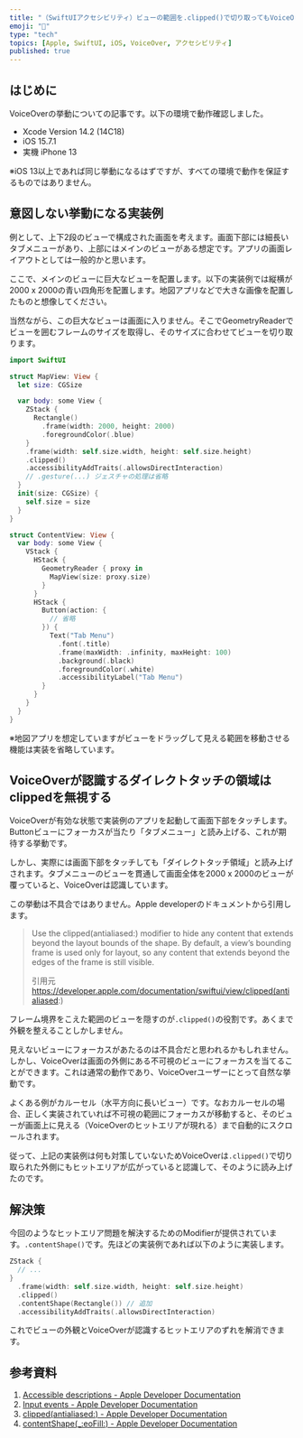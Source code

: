 ```yaml
---
title: "（SwiftUIアクセシビリティ）ビューの範囲を.clipped()で切り取ってもVoiceOverのヒットエリアが貫通する場合の対処法"
emoji: "🙌"
type: "tech"
topics: [Apple, SwiftUI, iOS, VoiceOver, アクセシビリティ]
published: true
---
```

## はじめに

VoiceOverの挙動についての記事です。以下の環境で動作確認しました。

- Xcode Version 14.2 (14C18)
- iOS 15.7.1
- 実機 iPhone 13

※iOS 13以上であれば同じ挙動になるはずですが、すべての環境で動作を保証するものではありません。

## 意図しない挙動になる実装例

例として、上下2段のビューで構成された画面を考えます。画面下部には細長いタブメニューがあり、上部にはメインのビューがある想定です。アプリの画面レイアウトとしては一般的かと思います。

ここで、メインのビューに巨大なビューを配置します。以下の実装例では縦横が2000 x 2000の青い四角形を配置します。地図アプリなどで大きな画像を配置したものと想像してください。

当然ながら、この巨大なビューは画面に入りません。そこでGeometryReaderでビューを囲むフレームのサイズを取得し、そのサイズに合わせてビューを切り取ります。

```swift
import SwiftUI

struct MapView: View {
  let size: CGSize

  var body: some View {
    ZStack {
      Rectangle()
        .frame(width: 2000, height: 2000)
        .foregroundColor(.blue)
    }
    .frame(width: self.size.width, height: self.size.height)
    .clipped()
    .accessibilityAddTraits(.allowsDirectInteraction)
    // .gesture(...) ジェスチャの処理は省略
  }
  init(size: CGSize) {
    self.size = size
  }
}

struct ContentView: View {
  var body: some View {
    VStack {
      HStack {
        GeometryReader { proxy in
          MapView(size: proxy.size)
        }
      }
      HStack {
        Button(action: {
          // 省略
        }) {
          Text("Tab Menu")
            .font(.title)
            .frame(maxWidth: .infinity, maxHeight: 100)
            .background(.black)
            .foregroundColor(.white)
            .accessibilityLabel("Tab Menu")
        }
      }
    }
  }
}
```

※地図アプリを想定していますがビューをドラッグして見える範囲を移動させる機能は実装を省略しています。

## VoiceOverが認識するダイレクトタッチの領域はclippedを無視する

VoiceOverが有効な状態で実装例のアプリを起動して画面下部をタッチします。Buttonビューにフォーカスが当たり「タブメニュー」と読み上げる、これが期待する挙動です。

しかし、実際には画面下部をタッチしても「ダイレクトタッチ領域」と読み上げされます。タブメニューのビューを貫通して画面全体を2000 x 2000のビューが覆っていると、VoiceOverは認識しています。

この挙動は不具合ではありません。Apple developerのドキュメントから引用します。

> Use the clipped(antialiased:) modifier to hide any content that extends beyond the layout bounds of the shape. By default, a view’s bounding frame is used only for layout, so any content that extends beyond the edges of the frame is still visible.
> 
> 引用元 https://developer.apple.com/documentation/swiftui/view/clipped(antialiased:)

フレーム境界をこえた範囲のビューを隠すのが`.clipped()`の役割です。あくまで外観を整えることしかしません。

見えないビューにフォーカスがあたるのは不具合だと思われるかもしれません。しかし、VoiceOverは画面の外側にある不可視のビューにフォーカスを当てることができます。これは通常の動作であり、VoiceOverユーザーにとって自然な挙動です。

よくある例がカルーセル（水平方向に長いビュー）です。なおカルーセルの場合、正しく実装されていれば不可視の範囲にフォーカスが移動すると、そのビューが画面上に見える（VoiceOverのヒットエリアが現れる）まで自動的にスクロールされます。

従って、上記の実装例は何も対策していないためVoiceOverは`.clipped()`で切り取られた外側にもヒットエリアが広がっていると認識して、そのように読み上げたのです。

## 解決策

今回のようなヒットエリア問題を解決するためのModifierが提供されています。`.contentShape()`です。先ほどの実装例であれば以下のように実装します。

```swift
ZStack {
  // ...
}
  .frame(width: self.size.width, height: self.size.height)
  .clipped()
  .contentShape(Rectangle()) // 追加
  .accessibilityAddTraits(.allowsDirectInteraction)
```

これでビューの外観とVoiceOverが認識するヒットエリアのずれを解消できます。

## 参考資料

1. [Accessible descriptions - Apple Developer Documentation](https://developer.apple.com/documentation/swiftui/accessible-descriptions)
2. [Input events - Apple Developer Documentation](https://developer.apple.com/documentation/swiftui/input-events)
3. [clipped(antialiased:) - Apple Developer Documentation](https://developer.apple.com/documentation/swiftui/view/clipped(antialiased:))
4. [contentShape(_:eoFill:) - Apple Developer Documentation](https://developer.apple.com/documentation/swiftui/view/contentshape(_:eofill:))
